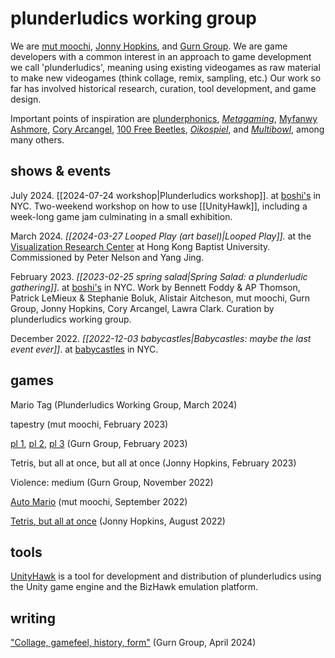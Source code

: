# plunderludics working group
We are [mut moochi](https://twitter.com/mutmedia), [Jonny Hopkins](https://twitter.com/jwhopkin), and [Gurn Group](https://twitter.com/gurnburial). We are game developers with a common interest in an approach to game development we call 'plunderludics', meaning using existing videogames as raw material to make new videogames (think collage, remix, sampling, etc.) Our work so far has involved historical research, curation, tool development, and game design. 

Important points of inspiration are [plunderphonics](https://plunderphonics.com/xhtml/xplunder.html), [*Metagaming*](https://www.upress.umn.edu/book-division/books/metagaming), [Myfanwy Ashmore](https://myfanwy.ca/html/mario.html), [Cory Arcangel](https://coryarcangel.com/things-i-made/2004-003-super-slow-tetris), [100 Free Beetles](https://www.glorioustrainwrecks.com/node/10585), [*Oikospiel*](https://dkoikos.itch.io/oikospiel), and [*Multibowl*](http://www.foddy.net/2016/08/multibowl/), among many others.

## shows & events
July 2024. [[2024-07-24 workshop|Plunderludics workshop]]. at [boshi's](https://boshis-place.github.io/) in NYC. Two-weekend workshop on how to use [[UnityHawk]], including a week-long game jam culminating in a small exhibition.

March 2024. *[[2024-03-27 Looped Play (art basel)|Looped Play]].* at the [Visualization Research Center](https://vrc.hkbu.edu.hk/) at Hong Kong Baptist University. Commissioned by Peter Nelson and Yang Jing.

February 2023. *[[2023-02-25 spring salad|Spring Salad: a plunderludic gathering]]*. at [boshi's](https://boshis-place.github.io/) in NYC. Work by Bennett Foddy & AP Thomson, Patrick LeMieux & Stephanie Boluk, Alistair Aitcheson, mut moochi, Gurn Group, Jonny Hopkins, Cory Arcangel, Lawra Clark. Curation by plunderludics working group.

December 2022. *[[2022-12-03 babycastles|Babycastles: maybe the last event ever]]*. at [babycastles](https://www.babycastles.com/) in NYC.

## games
Mario Tag (Plunderludics Working Group, March 2024)

tapestry (mut moochi, February 2023)

[pl 1](https://gurnburial.itch.io/pl-1), [pl 2](https://gurnburial.itch.io/pl-2), [pl 3](https://gurnburial.itch.io/pl-3) (Gurn Group, February 2023)

Tetris, but all at once, but all at once (Jonny Hopkins, February 2023)

Violence: medium (Gurn Group, November 2022)

[Auto Mario](https://nes.mut.media/goodluck.html) (mut moochi, September 2022)

[Tetris, but all at once](https://jwhop.itch.io/tetris-but-all-at-once-public-version) (Jonny Hopkins, August 2022)

## tools
[UnityHawk](https://github.com/plunderludics/unity-hawk) is a tool for development and distribution of plunderludics using the Unity game engine and the BizHawk emulation platform.

## writing
["Collage, gamefeel, history, form"](https://gurngroup.org/post/2024-04-28-game-collage) (Gurn Group, April 2024)